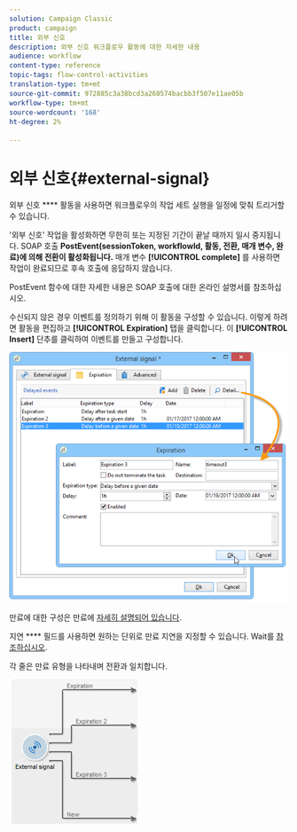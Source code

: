 ```yaml
---
solution: Campaign Classic
product: campaign
title: 외부 신호
description: 외부 신호 워크플로우 활동에 대한 자세한 내용
audience: workflow
content-type: reference
topic-tags: flow-control-activities
translation-type: tm+mt
source-git-commit: 972885c3a38bcd3a260574bacbb3f507e11ae05b
workflow-type: tm+mt
source-wordcount: '168'
ht-degree: 2%

---
```



# 외부 신호{#external-signal}

외부 신호 **** 활동을 사용하면 워크플로우의 작업 세트 실행을 일정에 맞춰 트리거할 수 있습니다.

&#39;외부 신호&#39; 작업을 활성화하면 무한히 또는 지정된 기간이 끝날 때까지 일시 중지됩니다. SOAP 호출 **PostEvent(sessionToken, workflowId, 활동, 전환, 매개 변수, 완료)에 의해 전환이 활성화됩니다.** 매개 변수 **[!UICONTROL complete]** 를 사용하면 작업이 완료되므로 후속 호출에 응답하지 않습니다.

PostEvent 함수에 대한 자세한 내용은 SOAP 호출에 대한 온라인 설명서를 참조하십시오.

수신되지 않은 경우 이벤트를 정의하기 위해 이 활동을 구성할 수 있습니다. 이렇게 하려면 활동을 편집하고 **[!UICONTROL Expiration]** 탭을 클릭합니다. 이 **[!UICONTROL Insert]** 단추를 클릭하여 이벤트를 만들고 구성합니다.

![](assets/edit_signal.png)

만료에 대한 구성은 만료에 [자세히 설명되어 있습니다](../../workflow/using/defining-approvals.md).

지연 **** 필드를 사용하면 원하는 단위로 만료 지연을 지정할 수 있습니다. Wait를 [참조하십시오](../../workflow/using/wait.md).

각 줄은 만료 유형을 나타내며 전환과 일치합니다.

![](assets/external_sign_diag.png)

